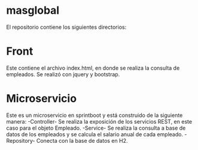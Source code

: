 # masglobal

El repositorio contiene los siguientes directorios:

# Front
Este contiene el archivo index.html, en donde se realiza la consulta de empleados.
Se realizó con jquery y bootstrap.

# Microservicio
Este es un microservicio en sprintboot y está construido de la siguiente manera:
-Controller-
Se realiza la exposición de los servicios REST, en este caso para el objeto Empleado.
-Service-
Se realiza la consulta a base de datos de los empleados y se calcula el salario anual de cada empleado.
-Repository-
Conecta con la base de datos en H2.
